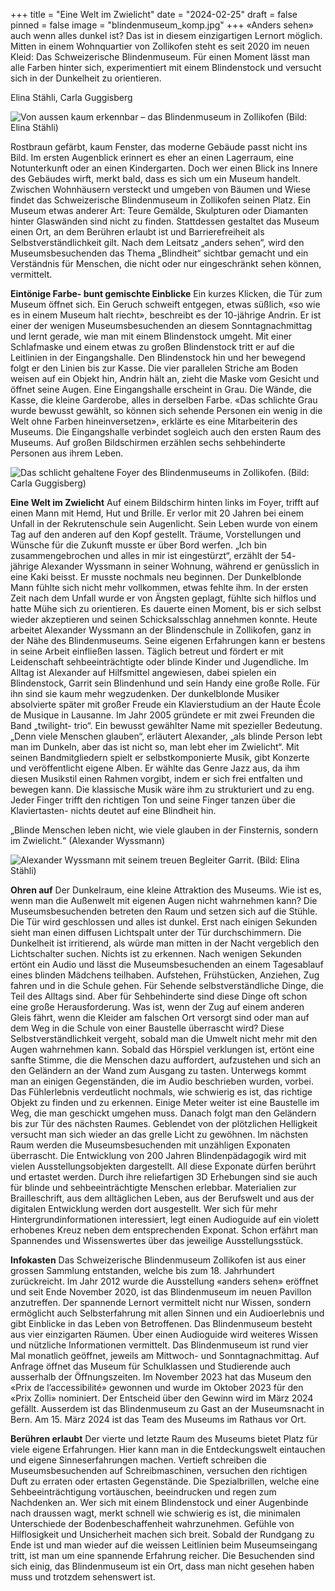 +++
title = "Eine Welt im Zwielicht"
date = "2024-02-25"
draft = false
pinned = false
image = "blindenmuseum_komp.jpg"
+++
«Anders sehen» auch wenn alles dunkel ist? Das ist in diesem einzigartigen Lernort möglich. Mitten in einem Wohnquartier von Zollikofen steht es seit 2020 im neuen Kleid: Das Schweizerische Blindenmuseum. Für einen Moment lässt man alle Farben hinter sich, experimentiert mit einem Blindenstock und versucht sich in der Dunkelheit zu orientieren. 

Elina Stähli, Carla Guggisberg

![Von aussen kaum erkennbar – das Blindenmuseum in Zollikofen (Bild: Elina Stähli)](blindenmuseum_komp.jpg)

Rostbraun gefärbt, kaum Fenster, das moderne Gebäude passt nicht ins Bild. Im ersten Augenblick erinnert es eher an einen Lagerraum, eine Notunterkunft oder an einen Kindergarten. Doch wer einen Blick ins Innere des Gebäudes wirft, merkt bald, dass es sich um ein Museum handelt. Zwischen Wohnhäusern versteckt und umgeben von Bäumen und Wiese findet das Schweizerische Blindenmuseum in Zollikofen seinen Platz. Ein Museum etwas anderer Art: Teure Gemälde, Skulpturen oder Diamanten hinter Glaswänden sind nicht zu finden. Stattdessen gestaltet das Museum einen Ort, an dem Berühren erlaubt ist und Barrierefreiheit als Selbstverständlichkeit gilt.  Nach dem Leitsatz „anders sehen“, wird den Museumsbesuchenden das Thema „Blindheit“ sichtbar gemacht und ein Verständnis für Menschen, die nicht oder nur eingeschränkt sehen können, vermittelt.

**Eintönige Farbe- bunt gemischte Einblicke**
Ein kurzes Klicken, die Tür zum Museum öffnet sich. Ein Geruch schweift entgegen, etwas süßlich, «so wie es in einem Museum halt riecht», beschreibt es der 10-jährige Andrin. Er ist einer der wenigen Museumsbesuchenden an diesem Sonntagnachmittag und lernt gerade, wie man mit einem Blindenstock umgeht. Mit einer Schlafmaske und einem etwas zu großen Blindenstock tritt er auf die Leitlinien in der Eingangshalle. Den Blindenstock hin und her bewegend folgt er den Linien bis zur Kasse. Die vier parallelen Striche am Boden weisen auf ein Objekt hin, Andrin hält an, zieht die Maske vom Gesicht und öffnet seine Augen. Eine Eingangshalle erscheint in Grau. Die Wände, die Kasse, die kleine Garderobe, alles in derselben Farbe. «Das schlichte Grau wurde bewusst gewählt, so können sich sehende Personen ein wenig in die Welt ohne Farben hineinversetzen», erklärte es eine Mitarbeiterin des Museums. Die Eingangshalle verbindet sogleich auch den ersten Raum des Museums. Auf großen Bildschirmen erzählen sechs sehbehinderte Personen aus ihrem Leben.

![Das schlicht gehaltene Foyer des Blindenmuseums in Zollikofen. (Bild: Carla Guggisberg)](foyer.jpg)

**Eine Welt im Zwielicht** 
Auf einem Bildschirm hinten links im Foyer, trifft auf einen Mann mit Hemd, Hut und Brille. Er verlor mit 20 Jahren bei einem Unfall in der Rekrutenschule sein Augenlicht. Sein Leben wurde von einem Tag auf den anderen auf den Kopf gestellt. Träume, Vorstellungen und Wünsche für die Zukunft musste er über Bord werfen. „Ich bin zusammengebrochen und alles in mir ist eingestürzt“, erzählt der 54- jährige Alexander Wyssmann in seiner Wohnung, während er genüsslich in eine Kaki beisst. Er musste nochmals neu beginnen. Der Dunkelblonde Mann fühlte sich nicht mehr vollkommen, etwas fehlte ihm. In der ersten Zeit nach dem Unfall wurde er von Ängsten geplagt, fühlte sich hilflos und hatte Mühe sich zu orientieren. Es dauerte einen Moment, bis er sich selbst wieder akzeptieren und seinen Schicksalsschlag annehmen konnte.
Heute arbeitet Alexander Wyssmann an der Blindenschule in Zollikofen, ganz in der Nähe des Blindenmuseums. Seine eigenen Erfahrungen kann er bestens in seine Arbeit einfließen lassen. Täglich betreut und fördert er mit Leidenschaft sehbeeinträchtigte oder blinde Kinder und Jugendliche. Im Alltag ist Alexander auf Hilfsmittel angewiesen, dabei spielen ein Blindenstock, Garrit sein Blindenhund und sein Handy eine große Rolle. Für ihn sind sie kaum mehr wegzudenken.
Der dunkelblonde Musiker absolvierte später mit großer Freude ein Klavierstudium an der Haute École de Musique in Lausanne. Im Jahr 2005 gründete er mit zwei Freunden die Band „twilight- trio“. Ein bewusst gewählter Name mit spezieller Bedeutung. „Denn viele Menschen glauben“, erläutert Alexander, „als blinde Person lebt man im Dunkeln, aber das ist nicht so, man lebt eher im Zwielicht“. Mit seinen Bandmitgliedern spielt er selbstkomponierte Musik, gibt Konzerte und veröffentlicht eigene Alben. Er wählte das Genre Jazz aus, da ihm diesen Musikstil einen Rahmen vorgibt, indem er sich frei entfalten und bewegen kann. Die klassische Musik wäre ihm zu strukturiert und zu eng. Jeder Finger trifft den richtigen Ton und seine Finger tanzen über die Klaviertasten- nichts deutet auf eine Blindheit hin. 

„Blinde Menschen leben nicht, wie viele glauben in der Finsternis, sondern im Zwielicht.“ (Alexander Wyssmann)

![Alexander Wyssmann mit seinem treuen Begleiter Garrit. (Bild: Elina Stähli)](alexander_wyssmann.komp.jpg)

**Ohren auf**
Der Dunkelraum, eine kleine Attraktion des Museums. Wie ist es, wenn man die Außenwelt mit eigenen Augen nicht wahrnehmen kann? Die Museumsbesuchenden betreten den Raum und setzen sich auf die Stühle. Die Tür wird geschlossen und alles ist dunkel. Erst nach einigen Sekunden sieht man einen diffusen Lichtspalt unter der Tür durchschimmern. Die Dunkelheit ist irritierend, als würde man mitten in der Nacht vergeblich den Lichtschalter suchen. Nichts ist zu erkennen. Nach wenigen Sekunden ertönt ein Audio und lässt die Museumsbesuchenden an einem Tagesablauf eines blinden Mädchens teilhaben. Aufstehen, Frühstücken, Anziehen, Zug fahren und in die Schule gehen. Für Sehende selbstverständliche Dinge, die Teil des Alltags sind. Aber für Sehbehinderte sind diese Dinge oft schon eine große Herausforderung. Was ist, wenn der Zug auf einem anderen Gleis fährt, wenn die Kleider am falschen Ort versorgt sind oder man auf dem Weg in die Schule von einer Baustelle überrascht wird? Diese Selbstverständlichkeit vergeht, sobald man die Umwelt nicht mehr mit den Augen wahrnehmen kann. Sobald das Hörspiel verklungen ist, ertönt eine sanfte Stimme, die die Menschen dazu auffordert, aufzustehen und sich an den Geländern an der Wand zum Ausgang zu tasten. Unterwegs kommt man an einigen Gegenständen, die im Audio beschrieben wurden, vorbei. Das Fühlerlebnis verdeutlicht nochmals, wie schwierig es ist, das richtige Objekt zu finden und zu erkennen. Einige Meter weiter ist eine Baustelle im Weg, die man geschickt umgehen muss. Danach folgt man den Geländern bis zur Tür des nächsten Raumes. 
Geblendet von der plötzlichen Helligkeit versucht man sich wieder an das grelle Licht zu gewöhnen. Im nächsten Raum werden die Museumsbesuchenden mit unzähligen Exponaten überrascht. 
Die Entwicklung von 200 Jahren Blindenpädagogik wird mit vielen Ausstellungsobjekten dargestellt. All diese Exponate dürfen berührt und ertastet werden. Durch ihre reliefartigen 3D Erhebungen sind sie auch für blinde und sehbeeinträchtigte Menschen erlebbar. Materialien zur Brailleschrift, aus dem alltäglichen Leben, aus der Berufswelt und aus der digitalen Entwicklung werden dort ausgestellt. Wer sich für mehr Hintergrundinformationen interessiert, legt einen Audioguide auf ein violett erhobenes Kreuz neben dem entsprechenden Exponat. Schon erfährt man Spannendes und Wissenswertes über das jeweilige Ausstellungsstück. 

**Infokasten**
Das Schweizerische Blindenmuseum Zollikofen ist aus einer grossen Sammlung entstanden, welche bis zum 18. Jahrhundert zurückreicht. Im Jahr 2012 wurde die Ausstellung «anders sehen» eröffnet und seit Ende November 2020, ist das Blindenmuseum im neuen Pavillon anzutreffen. Der spannende Lernort vermittelt nicht nur Wissen, sondern ermöglicht auch Selbsterfahrung mit allen Sinnen und ein Audioerlebnis und gibt Einblicke in das Leben von Betroffenen. Das Blindenmuseum besteht aus vier einzigarten Räumen. Über einen Audioguide wird weiteres Wissen und nützliche Informationen vermittelt. 
Das Blindenmuseum ist rund vier Mal monatlich geöffnet, jeweils am Mittwoch- und Sonntagnachmittag. Auf Anfrage öffnet das Museum für Schulklassen und Studierende auch ausserhalb der Öffnungszeiten. 
Im November 2023 hat das Museum den «Prix de l’accessibilité» gewonnen und wurde im Oktober 2023 für den «Prix Zolli» nominiert. Der Entscheid über den Gewinn wird im März 2024 gefällt. Ausserdem ist das Blindenmuseum zu Gast an der Museumsnacht in Bern. Am 15. März 2024 ist das Team des Museums im Rathaus vor Ort.

**Berühren erlaubt**
Der vierte und letzte Raum des Museums bietet Platz für viele eigene Erfahrungen. Hier kann man in die Entdeckungswelt eintauchen und eigene Sinneserfahrungen machen. Vertieft schreiben die Museumsbesuchenden auf Schreibmaschinen, versuchen den richtigen Duft zu erraten oder ertasten Gegenstände. Die Spezialbrillen, welche eine Sehbeeinträchtigung vortäuschen, beeindrucken und regen zum Nachdenken an. Wer sich mit einem Blindenstock und einer Augenbinde nach draussen wagt, merkt schnell wie schwierig es ist, die minimalen Unterschiede der Bodenbeschaffenheit wahrzunehmen. Gefühle von Hilflosigkeit und Unsicherheit machen sich breit. Sobald der Rundgang zu Ende ist und man wieder auf die weissen Leitlinien beim Museumseingang tritt, ist man um eine spannende Erfahrung reicher. Die Besuchenden sind sich einig, das Blindenmuseum ist ein Ort, dass man nicht gesehen haben muss und trotzdem sehenswert ist.